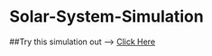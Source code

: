 # Solar-System-Simulation

##Try this simulation out --> [Click Here](https://shivamswarnkar.github.io/Solar-System-Simulation/)
